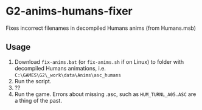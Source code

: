 # G2-anims-humans-fixer
Fixes incorrect filenames in decompiled Humans anims (from Humans.msb)

## Usage
1. Download `fix-anims.bat` (or `fix-anims.sh` if on Linux) to folder with decompiled Humans animations, i.e. `C:\GAMES\G2\_work\data\Anims\asc_humans`
2. Run the script.
3. ??
4. Run the game. Errors about missing .asc, such as `HUM_TURNL_A05.ASC` are a thing of the past.
